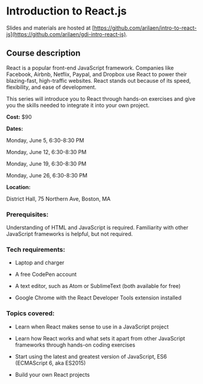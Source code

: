 # Introduction to React.js

Slides and materials are hosted at [https://github.com/arilaen/intro-to-react-js](https://github.com/arilaen/gdi-intro-react-js).

## Course description

React is a popular front-end JavaScript framework. Companies like Facebook, Airbnb, Netflix, Paypal, and Dropbox use React to power their blazing-fast, high-traffic websites. React stands out because of its speed, flexibility, and ease of development.

This series will introduce you to React through hands-on exercises and give you the skills needed to integrate it into your own project.

**Cost:** $90

**Dates:**

Monday, June 5, 6:30-8:30 PM

Monday, June 12, 6:30-8:30 PM

Monday, June 19, 6:30-8:30 PM

Monday, June 26, 6:30-8:30 PM

**Location:**

District Hall, 75 Northern Ave, Boston, MA

### Prerequisites:

Understanding of HTML and JavaScript is required. Familiarity with other JavaScript frameworks is helpful, but not required.

### Tech requirements:

- Laptop and charger

- A free CodePen account

- A text editor, such as Atom or SublimeText (both available for free)

- Google Chrome with the React Developer Tools extension installed


### Topics covered:

- Learn when React makes sense to use in a JavaScript project

- Learn how React works and what sets it apart from other JavaScript frameworks through hands-on coding exercises

- Start using the latest and greatest version of JavaScript, ES6 (ECMAScript 6, aka ES2015)

- Build your own React projects
